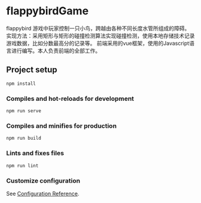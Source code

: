 # flappybirdGame
flappybird 游戏中玩家控制一只小鸟，跨越由各种不同长度水管所组成的障碍。
实现方法：采用矩形与矩形的碰撞检测算法实现碰撞检测，使用本地存储技术记录游戏数据，比如分数最高分的记录等。
前端采用的vue框架，使用的Javascript语言进行编写。本人负责前端的全部工作。


## Project setup

```
npm install
```

### Compiles and hot-reloads for development

```
npm run serve
```

### Compiles and minifies for production

```
npm run build
```

### Lints and fixes files

```
npm run lint
```

### Customize configuration

See [Configuration Reference](https://cli.vuejs.org/config/).